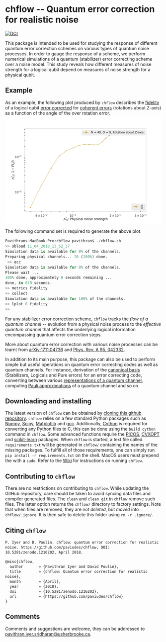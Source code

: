 # chflow -- Quantum error correction for realistic noise

[![DOI](https://zenodo.org/badge/125156309.svg)](https://zenodo.org/badge/latestdoi/125156309)

This package is intended to be used for studying the response of different quantum error correction schemes on various types of quantum noise processes. In order to gauge the response of a scheme, we perform numerical simulations of a quantum (stabilizer) error correcting scheme over a noise model. This study reveals how different measures of noise strength for a logical qubit depend on measures of noise strength for a physical qubit.

## Example
As an example, the following plot produced by `chflow` describes the [fidelity](https://github.com/paviudes/chflow/wiki/Measures-of-noise-strength) of a logical qubit [error corrected](https://github.com/paviudes/chflow/wiki/Running-Simulations#running-simulations) for [coherent errors](https://github.com/paviudes/chflow/wiki/Quantum-channels#predefined-channels) \(rotations about Z-axis\) as a function of the angle of the over rotation error.
![rotz](https://github.com/paviudes/chflow/blob/master/docs/rotz.jpg)

The following command set is required to generate the above plot.

```python
Pavithrans-MacBook-Pro:chflow pavithran$ ./chflow.sh
>> sbload 11_04_2018_13_52_37
Simulation data is available for 0% of the channels.
Preparing physical channels... 26 (100%) done.        
 >> ecc
Simulation data is available for 0% of the channels.
Please wait ...
100% done, approximately 0 seconds remaining ...   
done, in 870 seconds.
>> metrics fidelity 
>> collect
Simulation data is available for 100% of the channels.
>> lplot 0 fidelity
>> 
```

For any stabilizer error correction scheme, `chflow` tracks the _flow of a quantum channel_ -- evolution from a physical noise process to the _effective quantum channel_ that affects the underlying logical information encompassing quantum error correction steps.

More about quantum error correction with various noise processes can be learnt from [arXiv:1711.04736](https://arxiv.org/abs/1711.04736) and [Phys. Rev. A 95, 042332](https://journals.aps.org/pra/abstract/10.1103/PhysRevA.95.042332).

In addition to its main purpose, this package can also be used to perform simple but useful operations on quantum error correcting codes as well as quantum channels. For instance, derivation of the [canonical basis](https://github.com/paviudes/chflow/wiki/Quantum-error-correction#complete-description-of-a-stabilizer-code) \(Stabilizers, Logicals and Pure errors\) for an error correcting code, converting between various [representations of a quantum channel](https://github.com/paviudes/chflow/wiki/Quantum-channels#representations-for-quantum-channels), computing [Pauli approximations](https://github.com/paviudes/chflow/wiki/Quantum-channels#approximations-to-a-pauli-channel) of a quantum channel and so on.

## Downloading and installing
The latest version of `chflow` can be obtained by [cloning this github repository](https://help.github.com/articles/cloning-a-repository/). `chflow` relies on a few standard Python packages such as [Numpy](https://www.scipy.org/install.html), [Scipy](https://www.scipy.org/install.html), [Matplotlib](https://matplotlib.org/users/installing.html) and [gcc](https://gcc.gnu.org/install/). Additionally, [Cython](http://docs.cython.org/en/latest/src/quickstart/install.html) is required for converting any Python files to C, this can be done using the `build cython` command in `chflow`. Some advanced functions require the [PICOS](http://picos.zib.de/intro.html#installation), [CVXOPT](http://cvxopt.org/install/index.html) and [scikit-learn]() packages. When `chflow` is started, a text file called `requirements.txt` will be generated in `chflow/` containing the names of the missing packages. To fulfill all of those requirements, one can simply run `pip install -r requirements.txt` on the shell. MacOS users must prepend the with a `sudo`. Refer to the [Wiki](https://github.com/paviudes/chflow/wiki) for instructions on running `chflow`.

## Contributing to `chflow`

There are no restrictions on contributing to `chflow`. While updating the GitHub repository, care should be taken to avoid syncing data files and compiler generated files. The `clean` and `clean git` in `chflow` remove such files. The latter option returns the `chflow/` directory to factory settings. Note that when files are removed, they are not _deleted_, but _moved_ into `chflow/.ignore`. It is then safe to delete this folder using `rm -r .ignore/`.

## Citing `chflow`
```text
P. Iyer and D. Poulin. chflow: quantum error correction for realistic noise. https://github.com/paviudes/chflow, DOI: 10.5281/zenodo.1216202, April 2018.
```
```text
@misc{chflow,
  author       = {Pavithran Iyer and David Poulin},
  title        = {chflow: Quantum error correction for realistic noise},
  month        = {April},
  year         = {2018},
  doi          = {10.5281/zenodo.1216202},
  url          = {https://github.com/paviudes/chflow}
}
```
## Comments
Comments and suggestions are welcome, they can be addressed to pavithran.iyer.sridharan@usherbrooke.ca.

